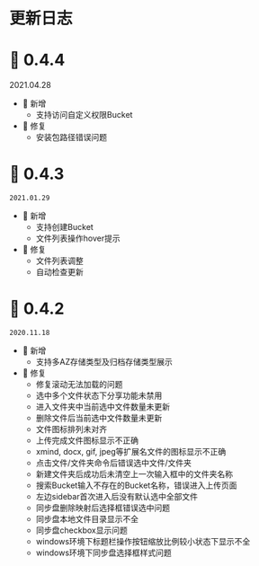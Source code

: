 # 更新日志

# 🚀 0.4.4
2021.04.28

- 🚀 新增
	- 支持访问自定义权限Bucket
- 🐞 修复
	- 安装包路径错误问题
		
# 🚀 0.4.3
`2021.01.29`
- 🚀 新增
	- 支持创建Bucket
	- 文件列表操作hover提示
- 🐞 修复
	- 文件列表调整
	- 自动检查更新
# 🚀 0.4.2
`2020.11.18`

- 🚀 新增
	- 支持多AZ存储类型及归档存储类型展示
- 🐞 修复
	- 修复滚动无法加载的问题
	- 选中多个文件状态下分享功能未禁用
	- 进入文件夹中当前选中文件数量未更新
	- 删除文件后当前选中文件数量未更新
	- 文件图标排列未对齐
	- 上传完成文件图标显示不正确
	- xmind, docx, gif, jpeg等扩展名文件的图标显示不正确
	- 点击文件/文件夹命令后错误选中文件/文件夹
	- 新建文件夹后成功后未清空上一次输入框中的文件夹名称
	- 搜索Bucket输入不存在的Bucket名称，错误进入上传页面
	- 左边sidebar首次进入后没有默认选中全部文件
	- 同步盘删除映射后选择框错误选中问题
	- 同步盘本地文件目录显示不全
	- 同步盘checkbox显示问题
	- windows环境下标题栏操作按钮缩放比例较小状态下显示不全
	- windows环境下同步盘选择框样式问题

